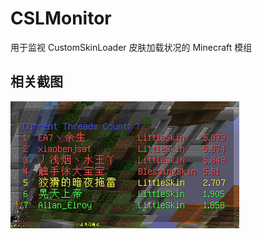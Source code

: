 # CSLMonitor
用于监视 CustomSkinLoader 皮肤加载状况的 Minecraft 模组

## 相关截图
<img alt="Screenshot.png" src="https://github.com/ZekerZhayard/CSLMonitor/blob/master/Screenshot.png?raw=true">